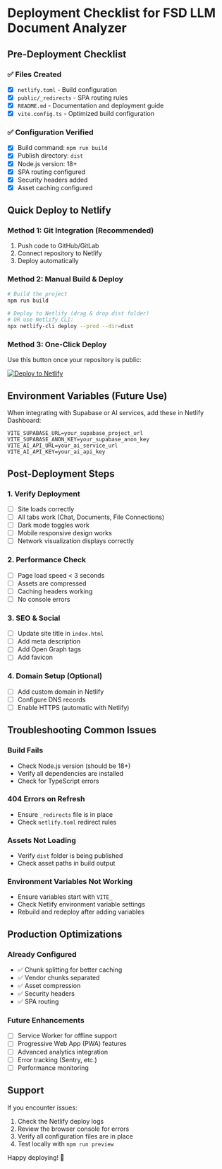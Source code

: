 # Deployment Checklist for FSD LLM Document Analyzer

## Pre-Deployment Checklist

### ✅ Files Created
- [x] `netlify.toml` - Build configuration
- [x] `public/_redirects` - SPA routing rules
- [x] `README.md` - Documentation and deployment guide
- [x] `vite.config.ts` - Optimized build configuration

### ✅ Configuration Verified
- [x] Build command: `npm run build`
- [x] Publish directory: `dist`
- [x] Node.js version: 18+
- [x] SPA routing configured
- [x] Security headers added
- [x] Asset caching configured

## Quick Deploy to Netlify

### Method 1: Git Integration (Recommended)
1. Push code to GitHub/GitLab
2. Connect repository to Netlify
3. Deploy automatically

### Method 2: Manual Build & Deploy
```bash
# Build the project
npm run build

# Deploy to Netlify (drag & drop dist folder)
# OR use Netlify CLI:
npx netlify-cli deploy --prod --dir=dist
```

### Method 3: One-Click Deploy
Use this button once your repository is public:

[![Deploy to Netlify](https://www.netlify.com/img/deploy/button.svg)](https://app.netlify.com/start/deploy?repository=YOUR_GITHUB_REPO_URL)

## Environment Variables (Future Use)

When integrating with Supabase or AI services, add these in Netlify Dashboard:

```
VITE_SUPABASE_URL=your_supabase_project_url
VITE_SUPABASE_ANON_KEY=your_supabase_anon_key
VITE_AI_API_URL=your_ai_service_url
VITE_AI_API_KEY=your_ai_api_key
```

## Post-Deployment Steps

### 1. Verify Deployment
- [ ] Site loads correctly
- [ ] All tabs work (Chat, Documents, File Connections)
- [ ] Dark mode toggles work
- [ ] Mobile responsive design works
- [ ] Network visualization displays correctly

### 2. Performance Check
- [ ] Page load speed < 3 seconds
- [ ] Assets are compressed
- [ ] Caching headers working
- [ ] No console errors

### 3. SEO & Social
- [ ] Update site title in `index.html`
- [ ] Add meta description
- [ ] Add Open Graph tags
- [ ] Add favicon

### 4. Domain Setup (Optional)
- [ ] Add custom domain in Netlify
- [ ] Configure DNS records
- [ ] Enable HTTPS (automatic with Netlify)

## Troubleshooting Common Issues

### Build Fails
- Check Node.js version (should be 18+)
- Verify all dependencies are installed
- Check for TypeScript errors

### 404 Errors on Refresh
- Ensure `_redirects` file is in place
- Check `netlify.toml` redirect rules

### Assets Not Loading
- Verify `dist` folder is being published
- Check asset paths in build output

### Environment Variables Not Working
- Ensure variables start with `VITE_`
- Check Netlify environment variable settings
- Rebuild and redeploy after adding variables

## Production Optimizations

### Already Configured
- ✅ Chunk splitting for better caching
- ✅ Vendor chunks separated
- ✅ Asset compression
- ✅ Security headers
- ✅ SPA routing

### Future Enhancements
- [ ] Service Worker for offline support
- [ ] Progressive Web App (PWA) features
- [ ] Advanced analytics integration
- [ ] Error tracking (Sentry, etc.)
- [ ] Performance monitoring

## Support

If you encounter issues:
1. Check the Netlify deploy logs
2. Review the browser console for errors
3. Verify all configuration files are in place
4. Test locally with `npm run preview`

Happy deploying! 🚀 